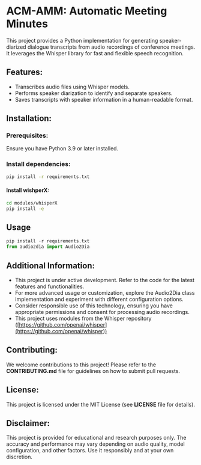 # ACM-AMM: Automatic Meeting Minutes

This project provides a Python implementation for generating speaker-diarized dialogue transcripts from audio recordings of conference meetings. It leverages the Whisper library for fast and flexible speech recognition.

## Features:

- Transcribes audio files using Whisper models.
- Performs speaker diarization to identify and separate speakers.
- Saves transcripts with speaker information in a human-readable format.

## Installation:

### Prerequisites:
Ensure you have Python 3.9 or later installed.

### Install dependencies:
```bash
pip install -r requirements.txt
```
#### Install wishperX:
```bash
cd modules/whisperX
pip install -e
```

## Usage
```python
pip install -r requirements.txt
from audio2dia import Audio2Dia
```

## Additional Information:
- This project is under active development. Refer to the code for the latest features and functionalities.
- For more advanced usage or customization, explore the Audio2Dia class implementation and experiment with different configuration options.
- Consider responsible use of this technology, ensuring you have appropriate permissions and consent for processing audio recordings.
- This project uses modules from the Whisper repository ([https://github.com/openai/whisper](https://github.com/openai/whisper))

## Contributing:
We welcome contributions to this project! Please refer to the **CONTRIBUTING.md** file for guidelines on how to submit pull requests.

## License:
This project is licensed under the MIT License (see **LICENSE** file for details).

## Disclaimer:
This project is provided for educational and research purposes only. The accuracy and performance may vary depending on audio quality, model configuration, and other factors. Use it responsibly and at your own discretion.
